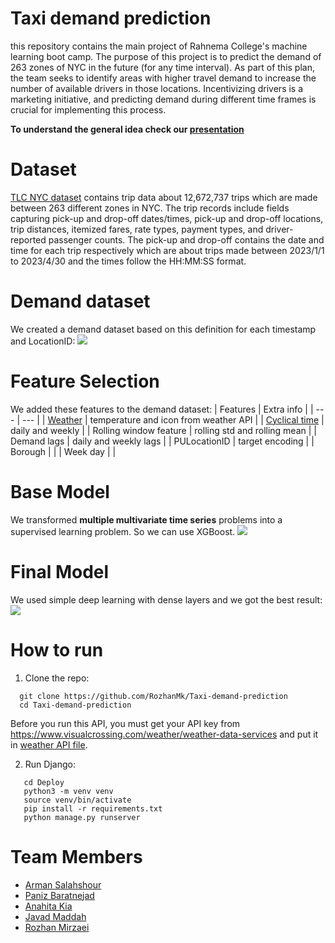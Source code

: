 # Taxi demand prediction
this repository contains the main project of Rahnema College's machine learning boot camp. The purpose of this project is to predict the demand of 263 zones of NYC 
in the future (for any time interval). As part of this plan, the team seeks to identify areas with higher travel demand to increase the number of available 
drivers in those locations. Incentivizing drivers is a marketing initiative, and predicting demand during different time frames is crucial for implementing this 
process. 

**To understand the general idea check our [presentation](https://github.com/RozhanMk/Taxi-demand-prediction/blob/main/Presentation/Demand%20Prediction.pdf)**

# Dataset
[TLC NYC dataset](https://www.nyc.gov/site/tlc/about/tlc-trip-record-data.page) contains trip data about 12,672,737 trips which are made between 263 different zones in NYC. The trip records include fields capturing pick-up and 
drop-off dates/times, pick-up and drop-off locations, trip distances, itemized fares, rate types, payment types, and driver-reported passenger counts. The pick-up 
and drop-off  contains the date and time for each trip respectively which are about trips made between 2023/1/1 to 2023/4/30 and the times follow the HH:MM:SS format.

# Demand dataset
We created a demand dataset based on this definition for each timestamp and LocationID:
![](https://github.com/RozhanMk/Taxi-demand-prediction/blob/main/images/demand.png)

# Feature Selection
We added these features to the demand dataset:
| Features | Extra info |
| --- | --- |
| [Weather](https://www.visualcrossing.com/weather/weather-data-services) | temperature and icon from weather API |
| [Cyclical time](https://ianlondon.github.io/blog/encoding-cyclical-features-24hour-time/) | daily and weekly |
| Rolling window feature | rolling std and rolling mean |
| Demand lags | daily and weekly lags |
| PULocationID | target encoding | 
| Borough | |
| Week day | |

# Base Model
We transformed **multiple multivariate time series** problems into a supervised learning problem. So we can use XGBoost.
![](https://github.com/RozhanMk/Taxi-demand-prediction/blob/main/images/xgboost.png)

# Final Model
We used simple deep learning with dense layers and we got the best result:
![](https://github.com/RozhanMk/Taxi-demand-prediction/blob/main/images/deep.png)

# How to run

1. Clone the repo:
 ```
   git clone https://github.com/RozhanMk/Taxi-demand-prediction
   cd Taxi-demand-prediction
```
Before you run this API, you must get your API key from https://www.visualcrossing.com/weather/weather-data-services and put it in [weather API file](https://github.com/RozhanMk/Taxi-demand-prediction/blob/main/Deploy/api/MLpipline/weather/weather.py).

2. Run Django:
```
   cd Deploy
   python3 -m venv venv
   source venv/bin/activate
   pip install -r requirements.txt
   python manage.py runserver 
```
# Team Members
- [Arman Salahshour](https://github.com/Arman-Salahshour)
- [Paniz Baratnejad](https://github.com/panij)
- [Anahita Kia](https://www.linkedin.com/in/anahita-kia-84245117a?lipi=urn%3Ali%3Apage%3Ad_flagship3_profile_view_base_contact_details%3BidZwh1vKSrG2EU7RWoNXng%3D%3D)
- [Javad Maddah]()
- [Rozhan Mirzaei](https://github.com/RozhanMk)
